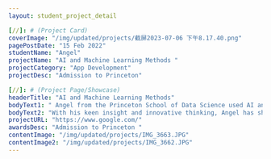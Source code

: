 ```yaml
---
layout: student_project_detail

[//]: # (Project Card)
coverImage: "/img/updated/projects/截屏2023-07-06 下午8.17.40.png"
pagePostDate: "15 Feb 2022"
studentName: "Angel"
projectName: "AI and Machine Learning Methods "
projectCategory: "App Development"
projectDesc: "Admission to Princeton"

[//]: # (Project Page/Showcase)
headerTitle: "AI and Machine Learning Methods"
bodyText1: " Angel from the Princeton School of Data Science used AI and machine learning methods to innovatively improve the way of training big data models, and thus won the gold medal in the Kaggle algorithm competition."
bodyText2: "With his keen insight and innovative thinking, Angel has shown amazing ability in the field of data science. His practical results and competition achievements indicate that he will shine in the field of data science in the future."
projectURL: "https://www.google.com/"
awardsDesc: "Admission to Princeton "
contentImage: "/img/updated/projects/IMG_3663.JPG"
contentImage2: "/img/updated/projects/IMG_3662.JPG"
---
```

